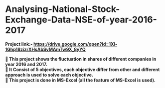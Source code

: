 # Analysing-National-Stock-Exchange-Data-NSE-of-year-2016-2017

<b>Project link:- https://drive.google.com/open?id=1Xl-1Ghp18zizrXHsAbSvMAmTw9X_8yYQ <b>
  
	This project shows the fluctuation in shares of different companies in year 2016 and 2017.<br>
	It Consist of 5 objectives, each objective differ from other and different approach is used to solve each objective.<br>
	This project is done in MS-Excel (all the feature of MS-Excel is used).


